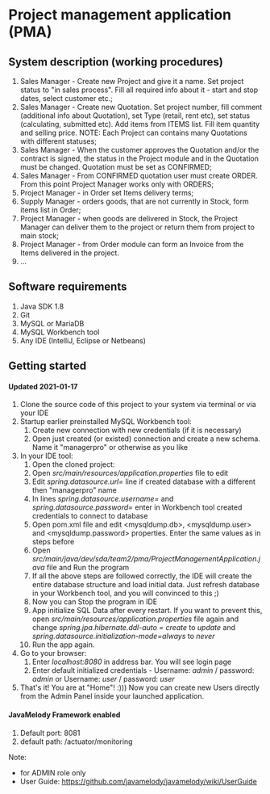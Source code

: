 # Project management application (PMA)

## System description (working procedures)
1. Sales Manager - Create new Project and give it a name. Set project status to "in sales process". Fill all required info about it - start and stop dates, select customer etc.;
2. Sales Manager - Create new Quotation. Set project number, fill comment (additional info about Quotation), set Type (retail, rent etc), set status (calculating, submitted etc). Add items from ITEMS list. Fill item quantity and selling price. NOTE: Each Project can contains many Quotations with different statuses;
3. Sales Manager - When the customer approves the Quotation and/or the contract is signed, the status in the Project module and in the Quotation must be changed. Quotation must be set as CONFIRMED;
4. Sales Manager - From CONFIRMED quotation user must create ORDER. From this point Project Manager works only with ORDERS;
5. Project Manager - in Order set Items delivery terms;
6. Supply Manager - orders goods, that are not currently in Stock, form items list in Order;
7. Project Manager - when goods are delivered in Stock, the Project Manager can deliver them to the project or return them from project to main stock;
8. Project Manager - from Order module can form an Invoice from the Items delivered in the project.
9. ...

## Software requirements
1. Java SDK 1.8
2. Git
3. MySQL or MariaDB
4. MySQL Workbench tool
5. Any IDE (IntelliJ, Eclipse or Netbeans)

## Getting started
#### Updated 2021-01-17
1. Clone the source code of this project to your system via terminal or via your IDE
2. Startup earlier preinstalled MySQL Workbench tool:
   1. Create new connection with new credentials (if it is necessary)
   2. Open just created (or existed) connection and create a new schema. Name it "managerpro" or otherwise as you like
3. In your IDE tool:
    1. Open the cloned project:
    2. Open _src/main/resources/application.properties_ file to edit
    3. Edit _spring.datasource.url=_ line if created database with a different then "managerpro" name
    4. In lines _spring.datasource.username=_ and _spring.datasource.password=_ enter in Workbench tool created credentials to connect to database
    5. Open pom.xml file and edit <mysqldump.db>, <mysqldump.user> and <mysqldump.password> properties. Enter the same values as in steps before
    6. Open _src/main/java/dev/sda/team2/pma/ProjectManagementApplication.java_ file and Run the program
    7. If all the above steps are followed correctly, the IDE will create the entire database structure and load initial data. Just refresh database in your Workbench tool, and you will convinced to this ;)
    8. Now you can Stop the program in IDE
    9. App initialize SQL Data after every restart. If you want to prevent this, open _src/main/resources/application.properties_ file again and change _spring.jpa.hibernate.ddl-auto = create_ to _update_ and _spring.datasource.initialization-mode=always_ to _never_
    10. Run the app again.
4. Go to your browser:
    1. Enter _localhost:8080_ in address bar. You will see login page
    2. Enter default initialized credentials - Username: _admin_ / password: _admin_ or Username: _user_ / password: _user_
5. That's it! You are at "Home"! :))) Now you can create new Users directly from the Admin Panel inside your launched application.

#### JavaMelody Framework enabled
1. Default port: 8081
2. default path: /actuator/monitoring
   
Note:
- for ADMIN role only
- User Guide: https://github.com/javamelody/javamelody/wiki/UserGuide
